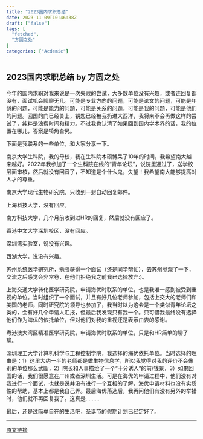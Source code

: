 ```yaml
---
title: "2023国内求职总结"
date: 2023-11-09T10:46:38Z
draft: ["false"]
tags: [
  "fetched",
  "方圆之处"
]
categories: ["Acdemic"]
---
```

2023国内求职总结 by 方圆之处
------
<div><p>今年的国内求职对我来说是一次失败的尝试，大多数单位没有兴趣，或者连回复都没有，面试机会聊聊无几。可能是专业方向的问题，可能是论文的问题，可能是年龄的问题，可能是能力的问题，可能是关系的问题，可能是我的问题，可能是他们的问题。<span>回国的门已经关上，钥匙已经被我扔进大西洋，</span><span>我将来不会再做</span><span>这样的尝试了，纯粹是浪费时间和精力</span><span>。不过我也认清了如果回到国内学术界的话，我的位置在哪儿，答案是犄角旮旯。</span></p><p><span>下面</span><span>是我联系的一些单位，和大家分享一下</span><span>。</span></p><p>南京大学生科院，我的母校，我在生科院本硕博呆了10年的时间，我希望南大越来越好。2022年我参加了一个生科院在线的“青年论坛”，说院里通过了，送学校层面审核，然后就没有回音了，不知道是个什么鬼，失望！<span>我希望南大能够提高对人才的尊重</span>。</p><p>南京大学现代生物研究院，只收到一封自动回复邮件。</p><p><span>上海科技大学，没有回应</span><span>。</span><br></p><p><span>南方科技大学，几个月前收到过HR的回复，然后就</span><span>没有回应了。</span><br></p><p>香港中文大学深圳校区，没有回应。</p><p>深圳湾实验室，说没有兴趣。</p><p>西湖大学，说没有兴趣。</p><p>苏州系统医学研究所，勉强获得一个面试（还是同学帮忙），去苏州参观了一下，交流之后感觉会非常卷，在他们拒绝我之前我已选择放弃:)。</p><p><span>上海交通大学转化医学研究院，申请海优时联系的单位，也是我</span><span>唯一感到被受到重视的单位</span><span>。当时组织了一个面试，并且有好几位老师参加，包括上交大的老师们和美国的老师，同时研究院的领导也参加了，我当时以为这会是一个类似青年论坛之类的，会有好几个申请人汇报，但最后我发现只有我一个。只可惜我最终没有选择他们作为海优的依托单位，但对他们对我的重视还是表示由衷的感谢。</span></p><p><span><span>粤港澳大湾区精准医学研究院，申请海优时联系的单位，只是和HR简单的聊了聊。</span></span></p><p>深圳理工大学计算机科学与工程控制学院，我选择的海优依托单位。当时选择的理由是：1）这里大约一半的老师都是做生物信息学，所以我觉得对我的评价不会像别的单位那么武断，2）院长和人事描绘了一个“十分诱人”的前/钱景，3）如果回国的话，我们很愿意在广州或者深圳生活。可是在海优的申请过程中，他们没有对我进行一个面试，也就是说并没有进行一个互相的了解，海优申请材料也没有实质性的帮助，基本上都是我自己弄。<span>最后海优落选后，我再问他们有没有另外的举措时，他们就不再回复我了。这真是.........</span><br></p><p>最后，还是过简单自在的生活吧，圣诞节的假期计划已经定好了。</p><p><mp-style-type data-value="3"></mp-style-type></p></div>  
<hr>
<a href="https://mp.weixin.qq.com/s/wUaG92vR8U8p7XfhDUCA5A",target="_blank" rel="noopener noreferrer">原文链接</a>
